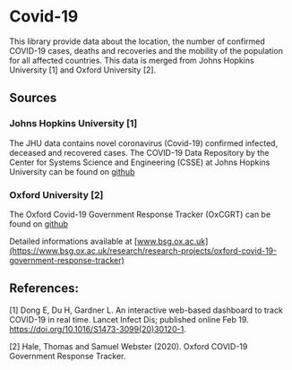 # Covid-19

This library provide data about the location, the number of confirmed COVID-19 cases, deaths and 
recoveries and the mobility of the population for all affected countries. This data is merged from 
Johns Hopkins University [1] and Oxford University [2].

## Sources

### Johns Hopkins University [1]

The JHU data contains novel coronavirus (Covid-19) confirmed infected, deceased and recovered cases.
The COVID-19 Data Repository by the Center for Systems Science and Engineering (CSSE) at Johns Hopkins University
can be found on [github](https://github.com/CSSEGISandData/COVID-19)

### Oxford University [2]

The Oxford Covid-19 Government Response Tracker (OxCGRT) can be found on [github](https://github.com/OxCGRT/covid-policy-tracker/blob/master/data/OxCGRT_latest_withnotes.csv)

Detailed informations available at [www.bsg.ox.ac.uk](https://www.bsg.ox.ac.uk/research/research-projects/oxford-covid-19-government-response-tracker)

## References:

[1] Dong E, Du H, Gardner L. An interactive web-based dashboard to track COVID-19 in real time. 
Lancet Infect Dis; published online Feb 19. https://doi.org/10.1016/S1473-3099(20)30120-1.

[2] Hale, Thomas and Samuel Webster (2020). Oxford COVID-19 Government Response Tracker.

